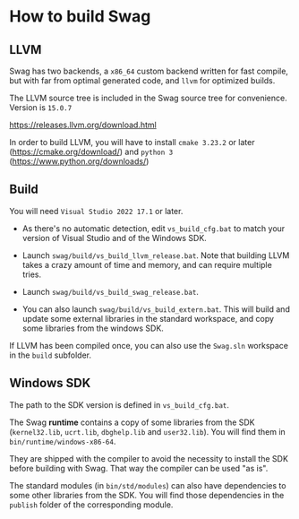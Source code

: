 # How to build Swag

## LLVM

Swag has two backends, a `x86_64` custom backend written for fast compile, but with far from optimal generated code, and `llvm` for optimized builds.

The LLVM source tree is included in the Swag source tree for convenience. Version is `15.0.7`

https://releases.llvm.org/download.html

In order to build LLVM, you will have to install `cmake 3.23.2` or later (https://cmake.org/download/) and `python 3` (https://www.python.org/downloads/)

## Build

You will need `Visual Studio 2022 17.1` or later.

* As there's no automatic detection, edit `vs_build_cfg.bat` to match your version of Visual Studio and of the Windows SDK.

* Launch `swag/build/vs_build_llvm_release.bat`. Note that building LLVM takes a crazy amount of time and memory, and can require multiple tries.
* Launch `swag/build/vs_build_swag_release.bat`.

* You can also launch `swag/build/vs_build_extern.bat`. This will build and update some external libraries in the standard workspace, and copy some libraries from the windows SDK.

If LLVM has been compiled once, you can also use the `Swag.sln` workspace in the `build` subfolder.

## Windows SDK
The path to the SDK version is defined in `vs_build_cfg.bat`.

The Swag **runtime** contains a copy of some libraries from the SDK (`kernel32.lib`, `ucrt.lib`, `dbghelp.lib` and `user32.lib`). You will find them in `bin/runtime/windows-x86-64`.

They are shipped with the compiler to avoid the necessity to install the SDK before building with Swag. That way the compiler can be used "as is".

The standard modules (in `bin/std/modules`) can also have dependencies to some other libraries from the SDK. You will find those dependencies in the `publish` folder of the corresponding module.
